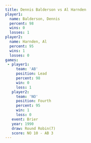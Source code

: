 ```yaml
---
title: Dennis Balderson vs Al Harnden
player1:                 
  name: Balderson, Dennis
  percent: 98            
  wins: 0                
  losses: 1              
player2:                 
  name: Harnden, Al      
  percent: 95            
  wins: 1                
  losses: 0              
games:
 - player1:        
     team: 'AB'    
     position: Lead
     percent: 98   
     win: 0        
     loss: 1       
   player2:          
     team: 'NO'      
     position: Fourth
     percent: 95     
     win: 1          
     loss: 0         
   event: Brier        
   year: 1990          
   draw: Round Robin(7)
   score: NO 10 - AB 3 
---
```

